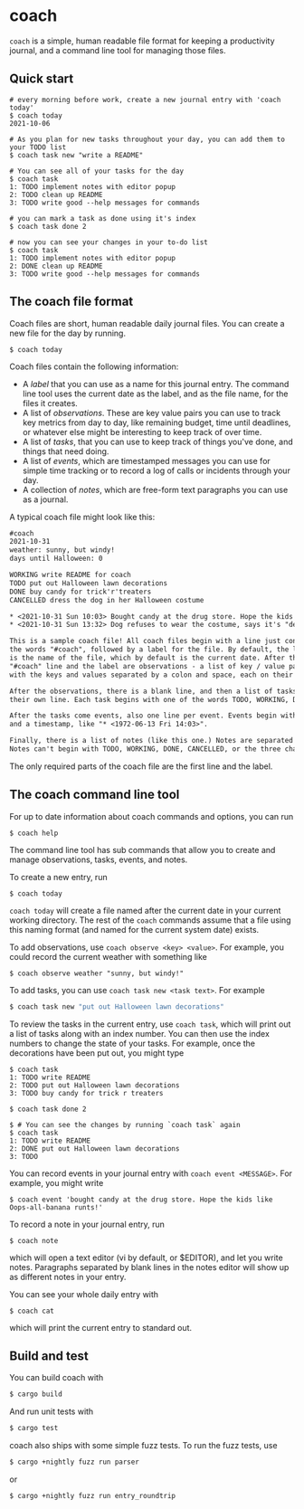 # coach

`coach` is a simple, human readable file format for keeping a productivity journal, and a command line tool for managing those files.

## Quick start

```console
# every morning before work, create a new journal entry with 'coach today'
$ coach today
2021-10-06

# As you plan for new tasks throughout your day, you can add them to your TODO list
$ coach task new "write a README"

# You can see all of your tasks for the day
$ coach task
1: TODO implement notes with editor popup
2: TODO clean up README
3: TODO write good --help messages for commands

# you can mark a task as done using it's index
$ coach task done 2

# now you can see your changes in your to-do list
$ coach task
1: TODO implement notes with editor popup
2: DONE clean up README
3: TODO write good --help messages for commands

```

## The coach file format

Coach files are short, human readable daily journal files. You can create a new file for
the day by running.

```console
$ coach today
```

Coach files contain the following information:

- A _label_ that you can use as a name for this journal entry. The command line tool uses the current date as the label, and as the file name, for the files it creates.
- A list of _observations_. These are key value pairs you can use to track key metrics from day to day, like remaining budget, time until deadlines, or whatever else might be interesting to keep track of over time.
- A list of _tasks_, that you can use to keep track of things you've done, and things that need doing.
- A list of _events_, which are timestamped messages you can use for simple time tracking or to record a log of calls or incidents through your day.
- A collection of _notes_, which are free-form text paragraphs you can use as a journal.

A typical coach file might look like this:

```txt
#coach
2021-10-31
weather: sunny, but windy!
days until Halloween: 0

WORKING write README for coach
TODO put out Halloween lawn decorations
DONE buy candy for trick'r'treaters
CANCELLED dress the dog in her Halloween costume

* <2021-10-31 Sun 10:03> Bought candy at the drug store. Hope the kids like Oops-all-banana Runts!
* <2021-10-31 Sun 13:32> Dog refuses to wear the costume, says it's "demeaning"

This is a sample coach file! All coach files begin with a line just containing
the words "#coach", followed by a label for the file. By default, the label
is the name of the file, which by default is the current date. After the
"#coach" line and the label are observations - a list of key / value pairs,
with the keys and values separated by a colon and space, each on their own line.

After the observations, there is a blank line, and then a list of tasks, each on
their own line. Each task begins with one of the words TODO, WORKING, DONE, or CANCELLED.

After the tasks come events, also one line per event. Events begin with an asterisk
and a timestamp, like "* <1972-06-13 Fri 14:03>".

Finally, there is a list of notes (like this one.) Notes are separated by blank lines.
Notes can't begin with TODO, WORKING, DONE, CANCELLED, or the three characters "* <"

```

The only required parts of the coach file are the first line and the label.

## The coach command line tool

For up to date information about coach commands and options, you can run

```console
$ coach help
```

The command line tool has sub commands that allow you to create and manage
observations, tasks, events, and notes.

To create a new entry, run

```console
$ coach today
```

`coach today` will create a file named after the current date in your
current working directory. The rest of the `coach` commands assume that
a file using this naming format (and named for the current system date)
exists.

To add observations, use `coach observe <key> <value>`. For example, you
could record the current weather with something like

```console
$ coach observe weather "sunny, but windy!"
```

To add tasks, you can use `coach task new <task text>`. For example

```sh
$ coach task new "put out Halloween lawn decorations"
```

To review the tasks in the current entry, use `coach task`, which will
print out a list of tasks along with an index number. You can then
use the index numbers to change the state of your tasks. For example,
once the decorations have been put out, you might type

```console
$ coach task
1: TODO write README
2: TODO put out Halloween lawn decorations
3: TODO buy candy for trick r treaters

$ coach task done 2

$ # You can see the changes by running `coach task` again
$ coach task
1: TODO write README
2: DONE put out Halloween lawn decorations
3: TODO

```

You can record events in your journal entry with `coach event <MESSAGE>`. For
example, you might write

```console
$ coach event 'bought candy at the drug store. Hope the kids like Oops-all-banana runts!'
```

To record a note in your journal entry, run

```console
$ coach note
```

which will open a text editor (vi by default, or $EDITOR), and let you write notes.
Paragraphs separated by blank lines in the notes editor will show up as different
notes in your entry.

You can see your whole daily entry with

```console
$ coach cat
```

which will print the current entry to standard out.

## Build and test

You can build coach with

```sh
$ cargo build
```

And run unit tests with

```sh
$ cargo test
```

coach also ships with some simple fuzz tests. To run the fuzz tests, use

```sh
$ cargo +nightly fuzz run parser
```

or

```sh
$ cargo +nightly fuzz run entry_roundtrip
```
